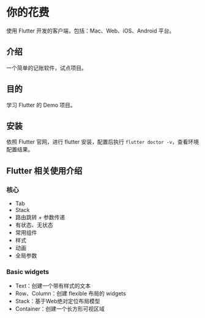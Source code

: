 # 你的花费

使用 Flutter 开发的客户端，包括：Mac、Web、iOS、Android 平台。

## 介绍

一个简单的记账软件，试点项目。

## 目的

学习 Flutter 的 Demo 项目。


## 安装

依照 Flutter 官网，进行 flutter 安装，配置后执行 `flutter doctor -v`，查看环境配置结果。

## Flutter 相关使用介绍

### 核心

- Tab
- Stack
- 路由跳转 + 参数传递
- 有状态、无状态
- 常用组件
- 样式
- 动画
- 全局参数

### Basic widgets

- Text：创建一个带有样式的文本
- Row、Column：创建 flexible 布局的 widgets
- Stack：基于Web绝对定位布局模型
- Container：创建一个长方形可视区域

